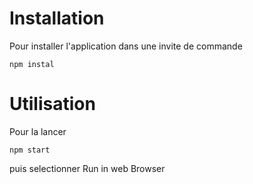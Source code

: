 # Installation

Pour installer l'application dans une invite de commande

```
npm instal
```

# Utilisation

Pour la lancer

```
npm start
```

puis selectionner Run in web Browser